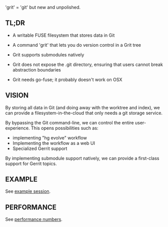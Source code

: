 'grit' = 'git' but new and unpolished.


TL;DR
-----

* A writable FUSE filesystem that stores data in Git

* A command 'grit' that lets you do version control in a Grit tree

* Grit supports submodules natively

* Grit does not expose the .git directory, ensuring that users cannot break abstraction boundaries

* Grit needs go-fuse; it probably doesn't work on OSX


VISION
------

By storing all data in Git (and doing away with the worktree and
index), we can provide a filesystem-in-the-cloud that only needs a git
storage service.

By bypassing the Git command-line, we can control the entire user-experience. This opens possibilities such as:

* implementing "hg evolve" workflow
* Implementing the workflow as a web UI
* Specialized Gerrit support

By implementing submodule support natively, we can provide a first-class support for Gerrit topics.


EXAMPLE
-------
See [example session](docs/example.md).


PERFORMANCE
-----------
See [performance numbers](docs/performance.md).

